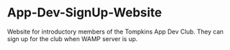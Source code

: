 # App-Dev-SignUp-Website
Website for introductory members of the Tompkins App Dev Club. They can sign up for the club when WAMP server is up.
